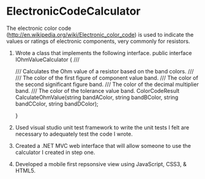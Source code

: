 # ElectronicCodeCalculator
The electronic color code (http://en.wikipedia.org/wiki/Electronic_color_code) is used to indicate the values or ratings of electronic components, very commonly for resistors. 

1. Wrote a class that implements the following interface. 
      public interface IOhmValueCalculator
      {
         /// <summary>
         /// Calculates the Ohm value of a resistor based on the band colors.
         /// </summary>
         /// <param name="bandAColor">The color of the first figure of component value band.</param>
         /// <param name="bandBColor">The color of the second significant figure band.</param>
         /// <param name="bandCColor">The color of the decimal multiplier band.</param>
         /// <param name="bandDColor">The color of the tolerance value band.</param>
         ColorCodeResult CalculateOhmValue(string bandAColor, string bandBColor, string bandCColor, string bandDColor);

      }

2. Used visual studio unit test framework to write the unit tests I felt are necessary to adequately test the code I wrote.

3. Created a .NET MVC web interface that will allow someone to use the calculator I created in step one.

4. Developed a mobile first repsonsive view using JavaScript, CSS3, & HTML5.

